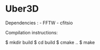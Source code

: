# Uber3D

Dependencies :
    - FFTW
    - cfitsio

    
Compilation instructions:

  $ mkdir build
  $ cd build
  $ cmake ..
  $ make

